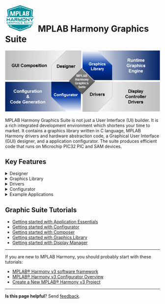# ![Microchip Technology](images/mhgs.png) MPLAB Harmony Graphics Suite


![Microchip Technology](images/graphics_suite.png)

MPLAB Harmony Graphics Suite is not just a User Interface (UI) builder. It is a rich integrated development environment which shortens your time to market. It contains a graphics library written in C language, MPLAB Harmony drivers and hardware abstraction code, a Graphical User Interface (GUI) designer, and a application configurator. The suite produces efficient code that runs on Microchip PIC32 PIC and SAM devices.

## Key Features

<details><summary>Designer</summary>
<p>

MPLAB Harmony Graphics Suite has its own integrated GUI design tool, [MPLAB Harmony Graphics Composer (MHGC)](https://github.com/Microchip-MPLAB-Harmony/Microchip-MPLAB-Harmony.github.io/wiki).  It is used to design and build graphical user interfaces (GUIs) from widgets contain in the graphics library. With its what-you-see-what-you-get (WYSWYG) editor, a complete layout can be created and managed. 
MHGC contains a number of integrated tools which support the collaboration workflow between designers and developers to help create quick to market solutions. MHGC is tightly coupled with the graphics library to facilitate rapid prototyping and optimization of the application's graphical user interface (GUI). MPLAB Harmony Graphics Suite's MHGC tool contains the following GUI designer features:

* Widget Layouts
* Asset and Image management
* Language Localization
* Strings and Fonts
* Event Management
* Palette Management 
* Heap Estimation

</p>
</details>

<details><summary>Graphics Library</summary>
<p>

Graphics rendering is made available through the [graphics library](https://github.com/Microchip-MPLAB-Harmony/gfx/tree/master/doc). The graphics library is a 2-Dimensional (2D) raster paint engine which support the drawing of a complete UI design on display modules using specific display controllers. The graphics library is specifically built to run in low-powered low-resource environments. The library contains the following components:

* Images
The graphics library supports reading, decompression, and rendering of JPEG, PNG, and RAW, image formats.

* Internationalization
The graphics library supports Unicode for the encoding of displayable text strings. It supports the adaptation of text to different language using an internal translation method not requiring re-engineering.

* Layers
The graphics library supports multi-layer hardware platforms. The graphics library contain infrastructure that help separate UI components onto individual layers of a display controller.

* Acceleration
The graphics library supports a Graphics Processor Unit (GPU) platforms. The graphics library employs a hardware abstraction layer that helps to integrate hardware acceleration into applications.

</p>
</details>

<details><summary>Drivers</summary>
<p>

MPLAB Harmony Graphics Suite provides capability to create custom [graphics drivers](https://github.com/Microchip-MPLAB-Harmony/Microchip-MPLAB-Harmony.github.io/wiki)for low-level hardware communication. The suite contains the following drivers:

* Display Controller Driver
MPLAB Harmony Graphics Suite Drivers supports a wide range of displays, with a focus on LCDs. From QVGA to WVGA. It supports multi-layer display controller, OLED, SPI, and parallel interfaces.

* GPU Driver 
MPLAB Harmony Graphics Suite Drivers provides support for the PIC32MZ DA 2DGPU and the SAM GFX2D peripheral graphics accelerator.

* Touch Screen Driver
MPLAB Harmony Graphics Suite Drivers provides support for single, two finger-touch, and gesture support for 2D maXTouch  Touch Screen controllers.

</p>
</details>

<details><summary>Configurator</summary>
<p>

MPLAB Harmony Graphics Suite supports the configuration and generation of the code from the designer, graphics library, and drivers through [graphics configurator](https://github.com/Microchip-MPLAB-Harmony/gfx/wiki/Configurator). It produces custom code specific to the needs of a project. It provides a data setting environment to help bind modules, peripherals, widgets, memory, assets together into a final application for compilation.

</p>
</details>

<details><summary>Example Applications</summary>
<p>

MPLAB Harmony Graphics Suite comes with a set of examples that exercises both MHGS software and [Microchip Development Kits](https://www.microchip.com/design-centers/graphics/development-boards). The apps are meant to be either a quickstart solution, demonstration of features, best practices, or a signature UI illustration. These apps provide functionality that customers can use immediately in their solution.

Apps included in a release have no special status other than to run on Microchip family of MCUs and MPUs. So a third-party app from other graphics toolkits may also be provided in the suite.

</p>
</details>


## Graphic Suite Tutorials

* [Getting started with Application Essentials](https://github.com/Microchip-MPLAB-Harmony/gfx/wiki/Application-Essentials)
* [Getting started with Configurator](https://github.com/Microchip-MPLAB-Harmony/gfx/wiki/Configurator)
* [Getting started with Composer](https://github.com/Microchip-MPLAB-Harmony/gfx/wiki/Composer)
* [Getting started with Graphics Library](https://github.com/Microchip-MPLAB-Harmony/gfx/wiki/Graphics-Library)
* [Getting started with Display Manager](https://github.com/Microchip-MPLAB-Harmony/gfx/wiki/Display-Manager)

***

If you are new to MPLAB Harmony, you should probably start with these tutorials:

* [MPLAB® Harmony v3 software framework](https://microchipdeveloper.com/harmony3:start) 
* [MPLAB® Harmony v3 Configurator Overview](https://microchipdeveloper.com/harmony3:mhc-overview)
* [Create a New MPLAB® Harmony v3 Project](https://microchipdeveloper.com/harmony3:new-proj)

***

**Is this page helpful**? Send [feedback](https://github.com/Microchip-MPLAB-Harmony/gfx/issues).
